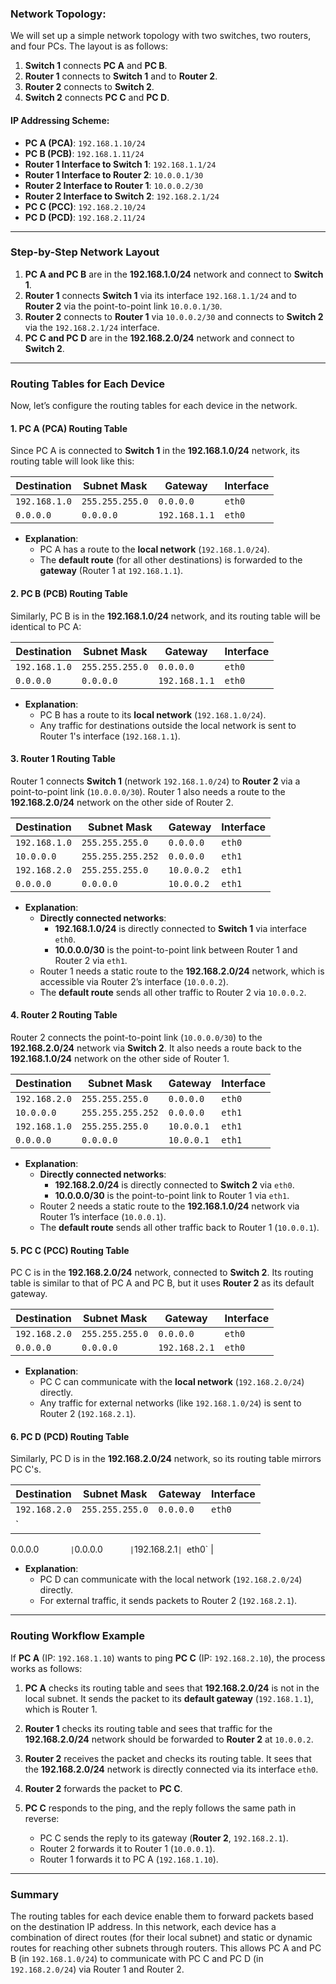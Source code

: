 ### **Network Topology**:  
We will set up a simple network topology with two switches, two routers, and four PCs. The layout is as follows:

1. **Switch 1** connects **PC A** and **PC B**.
2. **Router 1** connects to **Switch 1** and to **Router 2**.
3. **Router 2** connects to **Switch 2**.
4. **Switch 2** connects **PC C** and **PC D**.

#### **IP Addressing Scheme**:

- **PC A (PCA)**: `192.168.1.10/24`
- **PC B (PCB)**: `192.168.1.11/24`
- **Router 1 Interface to Switch 1**: `192.168.1.1/24`
- **Router 1 Interface to Router 2**: `10.0.0.1/30`
- **Router 2 Interface to Router 1**: `10.0.0.2/30`
- **Router 2 Interface to Switch 2**: `192.168.2.1/24`
- **PC C (PCC)**: `192.168.2.10/24`
- **PC D (PCD)**: `192.168.2.11/24`

---

### **Step-by-Step Network Layout**

1. **PC A and PC B** are in the **192.168.1.0/24** network and connect to **Switch 1**.
2. **Router 1** connects **Switch 1** via its interface `192.168.1.1/24` and to **Router 2** via the point-to-point link `10.0.0.1/30`.
3. **Router 2** connects to **Router 1** via `10.0.0.2/30` and connects to **Switch 2** via the `192.168.2.1/24` interface.
4. **PC C and PC D** are in the **192.168.2.0/24** network and connect to **Switch 2**.

---

### **Routing Tables for Each Device**

Now, let’s configure the routing tables for each device in the network.

#### **1. PC A (PCA) Routing Table**
Since PC A is connected to **Switch 1** in the **192.168.1.0/24** network, its routing table will look like this:

| Destination      | Subnet Mask     | Gateway      | Interface |
|------------------|-----------------|--------------|-----------|
| `192.168.1.0`    | `255.255.255.0` | `0.0.0.0`    | `eth0`    |
| `0.0.0.0`        | `0.0.0.0`       | `192.168.1.1`| `eth0`    |

- **Explanation**:
  - PC A has a route to the **local network** (`192.168.1.0/24`).
  - The **default route** (for all other destinations) is forwarded to the **gateway** (Router 1 at `192.168.1.1`).

#### **2. PC B (PCB) Routing Table**
Similarly, PC B is in the **192.168.1.0/24** network, and its routing table will be identical to PC A:

| Destination      | Subnet Mask     | Gateway      | Interface |
|------------------|-----------------|--------------|-----------|
| `192.168.1.0`    | `255.255.255.0` | `0.0.0.0`    | `eth0`    |
| `0.0.0.0`        | `0.0.0.0`       | `192.168.1.1`| `eth0`    |

- **Explanation**:
  - PC B has a route to its **local network** (`192.168.1.0/24`).
  - Any traffic for destinations outside the local network is sent to Router 1's interface (`192.168.1.1`).

#### **3. Router 1 Routing Table**
Router 1 connects **Switch 1** (network `192.168.1.0/24`) to **Router 2** via a point-to-point link (`10.0.0.0/30`). Router 1 also needs a route to the **192.168.2.0/24** network on the other side of Router 2.

| Destination      | Subnet Mask     | Gateway      | Interface  |
|------------------|-----------------|--------------|------------|
| `192.168.1.0`    | `255.255.255.0` | `0.0.0.0`    | `eth0`     |
| `10.0.0.0`       | `255.255.255.252`| `0.0.0.0`   | `eth1`     |
| `192.168.2.0`    | `255.255.255.0` | `10.0.0.2`   | `eth1`     |
| `0.0.0.0`        | `0.0.0.0`       | `10.0.0.2`   | `eth1`     |

- **Explanation**:
  - **Directly connected networks**:
    - **192.168.1.0/24** is directly connected to **Switch 1** via interface `eth0`.
    - **10.0.0.0/30** is the point-to-point link between Router 1 and Router 2 via `eth1`.
  - Router 1 needs a static route to the **192.168.2.0/24** network, which is accessible via Router 2’s interface (`10.0.0.2`).
  - The **default route** sends all other traffic to Router 2 via `10.0.0.2`.

#### **4. Router 2 Routing Table**
Router 2 connects the point-to-point link (`10.0.0.0/30`) to the **192.168.2.0/24** network via **Switch 2**. It also needs a route back to the **192.168.1.0/24** network on the other side of Router 1.

| Destination      | Subnet Mask     | Gateway      | Interface  |
|------------------|-----------------|--------------|------------|
| `192.168.2.0`    | `255.255.255.0` | `0.0.0.0`    | `eth0`     |
| `10.0.0.0`       | `255.255.255.252`| `0.0.0.0`   | `eth1`     |
| `192.168.1.0`    | `255.255.255.0` | `10.0.0.1`   | `eth1`     |
| `0.0.0.0`        | `0.0.0.0`       | `10.0.0.1`   | `eth1`     |

- **Explanation**:
  - **Directly connected networks**:
    - **192.168.2.0/24** is directly connected to **Switch 2** via `eth0`.
    - **10.0.0.0/30** is the point-to-point link to Router 1 via `eth1`.
  - Router 2 needs a static route to the **192.168.1.0/24** network via Router 1’s interface (`10.0.0.1`).
  - The **default route** sends all other traffic back to Router 1 (`10.0.0.1`).

#### **5. PC C (PCC) Routing Table**
PC C is in the **192.168.2.0/24** network, connected to **Switch 2**. Its routing table is similar to that of PC A and PC B, but it uses **Router 2** as its default gateway.

| Destination      | Subnet Mask     | Gateway      | Interface |
|------------------|-----------------|--------------|-----------|
| `192.168.2.0`    | `255.255.255.0` | `0.0.0.0`    | `eth0`    |
| `0.0.0.0`        | `0.0.0.0`       | `192.168.2.1`| `eth0`    |

- **Explanation**:
  - PC C can communicate with the **local network** (`192.168.2.0/24`) directly.
  - Any traffic for external networks (like `192.168.1.0/24`) is sent to Router 2 (`192.168.2.1`).

#### **6. PC D (PCD) Routing Table**
Similarly, PC D is in the **192.168.2.0/24** network, so its routing table mirrors PC C's.

| Destination      | Subnet Mask     | Gateway      | Interface |
|------------------|-----------------|--------------|-----------|
| `192.168.2.0`    | `255.255.255.0` | `0.0.0.0`    | `eth0`    |
| `

0.0.0.0`        | `0.0.0.0`       | `192.168.2.1`| `eth0`    |

- **Explanation**:
  - PC D can communicate with the local network (`192.168.2.0/24`) directly.
  - For external traffic, it sends packets to Router 2 (`192.168.2.1`).

---

### **Routing Workflow Example**

If **PC A** (IP: `192.168.1.10`) wants to ping **PC C** (IP: `192.168.2.10`), the process works as follows:

1. **PC A** checks its routing table and sees that **192.168.2.0/24** is not in the local subnet. It sends the packet to its **default gateway** (`192.168.1.1`), which is Router 1.
   
2. **Router 1** checks its routing table and sees that traffic for the **192.168.2.0/24** network should be forwarded to **Router 2** at `10.0.0.2`.

3. **Router 2** receives the packet and checks its routing table. It sees that the **192.168.2.0/24** network is directly connected via its interface `eth0`.

4. **Router 2** forwards the packet to **PC C**.

5. **PC C** responds to the ping, and the reply follows the same path in reverse:
   - PC C sends the reply to its gateway (**Router 2**, `192.168.2.1`).
   - Router 2 forwards it to Router 1 (`10.0.0.1`).
   - Router 1 forwards it to PC A (`192.168.1.10`).

---

### **Summary**

The routing tables for each device enable them to forward packets based on the destination IP address. In this network, each device has a combination of direct routes (for their local subnet) and static or dynamic routes for reaching other subnets through routers. This allows PC A and PC B (in `192.168.1.0/24`) to communicate with PC C and PC D (in `192.168.2.0/24`) via Router 1 and Router 2.